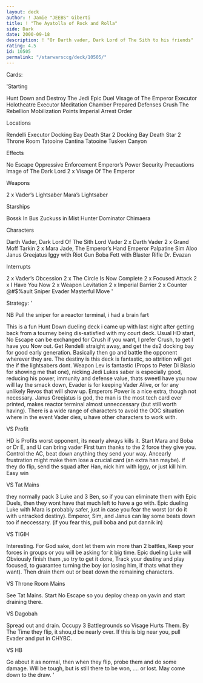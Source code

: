 ```yaml
---
layout: deck
author: ! Jamie "JEEBS" Giberti
title: ! "The Ayatolla of Rock and Rolla"
side: Dark
date: 2000-09-18
description: ! "Or Darth vader, Dark Lord of The Sith to his friends"
rating: 4.5
id: 10505
permalink: "/starwarsccg/deck/10505/"
---
```

Cards: 

'Starting

Hunt Down and Destroy The Jedi
Epic Duel
Visage of The Emperor
Executor Holotheatre
Executor Meditation Chamber
Prepared Defenses
Crush The Rebellion
Mobilization Points
Imperial Arrest Order 

Locations

Rendelli
Executor Docking Bay
Death Star 2 Docking Bay
Death Star 2 Throne Room
Tatooine Cantina
Tatooine Tusken Canyon 

Effects

No Escape
Oppressive Enforcement
Emperor’s Power
Security Precautions
Image of The Dark Lord
2 x Visage Of The Emperor 

Weapons

2 x Vader’s Lightsaber
Mara’s Lightsaber 

Starships

Bossk In Bus
Zuckuss in Mist Hunter
Dominator
Chimaera 

Characters

Darth Vader, Dark Lord Of The Sith
Lord Vader
2 x Darth Vader
2 x Grand Moff Tarkin
2 x Mara Jade, The Emperor’s Hand
Emperor Palpatine
Sim Aloo
Janus Greejatus
Iggy with Riot Gun
Boba Fett with Blaster Rifle
Dr. Evazan 

Interrupts

2 x Vader’s Obcession
2 x The Circle Is Now Complete
2 x Focused Attack
2 x I Have You Now
2 x Weapon Levitation
2 x Imperial Barrier
2 x Counter @#$%ault
Sniper
Evader
Masterful Move 
'

Strategy: '

NB Pull the sniper for a reactor terminal, i had a brain fart

This is a fun Hunt Down dueling deck i came up with last night after getting back from a tourney being dis-satisfied with my court deck. Usual HD start, No Escape can be exchanged for Crush if you want, I prefer Crush, to get I have you Now out. Get Rendelli straight away, and get the ds2 docking bay for good early generation. Basically then go and battle the opponent wherever they are. The destiny is this deck is fantastic, so attrition will get the if the lightsabers dont. Weapon Lev is fantastic (Props to Peter Di Biasio for showing me that one), nicking Jedi Lukes saber is especially good, reducing his power, immunity and defense value, thats sweetI have you now will lay the smack down, Evader is for keeping Vader Alive, or for any unlikely Revos that will show up. Emperors Power is a nice extra, though not necessary. Janus Greejatus is god, the man is the most tech card ever printed, makes reactor terminal almost unneccessary (but still worth having). There is a wide range of characters to avoid the OOC situation where in the event Vader dies, u have other characters to work with.

VS Profit

HD is Profits worst opponent, its nearly always kills it. Start Mara and Boba or Dr E, and U can bring vader First turn thanks to the 2 force they give you. Control the AC, beat down anything they send your way. Ancearly frustration might make them lose a crucial card (an extra han maybe). if they do flip, send the squad after Han, nick him with Iggy, or just kill him. Easy win

VS Tat Mains

they normally pack 3 Luke and 3 Ben, so if you can eliminate them with Epic Duels, then they wont have that much left to have a go with. Epic dueling Luke with Mara is probably safer, just in case you fear the worst (or do it with untracked destiny). Emperor, Sim, and Janus can lay some beats down too if neccessary. (if you fear this, pull boba and put dannik in)

VS TIGIH

Interesting. For God sake, dont let them win more than 2 battles, Keep your forces in groups or you will be asking for it big time. Epic dueling Luke will Obviously finish them ,so try to get it done, Track your destiny and play focused, to guarantee turning the boy (or losing him, if thats what they want). Then drain them out or beat down the remaining characters.

VS Throne Room Mains

See Tat Mains. Start No Escape so you deploy cheap on yavin and start draining there.

VS Dagobah

Spread out and drain. Occupy 3 Battlegrounds so Visage Hurts Them. By The Time they flip, it shou,d be nearly over. If this is big near you, pull Evader and put in CHYBC.

VS HB

Go about it as normal, then when they flip, probe them and do some damage. Will be tough, but is still there to be won, .... or lost. May come down to the draw.  '
